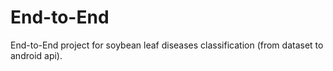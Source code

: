 # End-to-End
End-to-End project for soybean leaf diseases classification (from dataset to android api).
